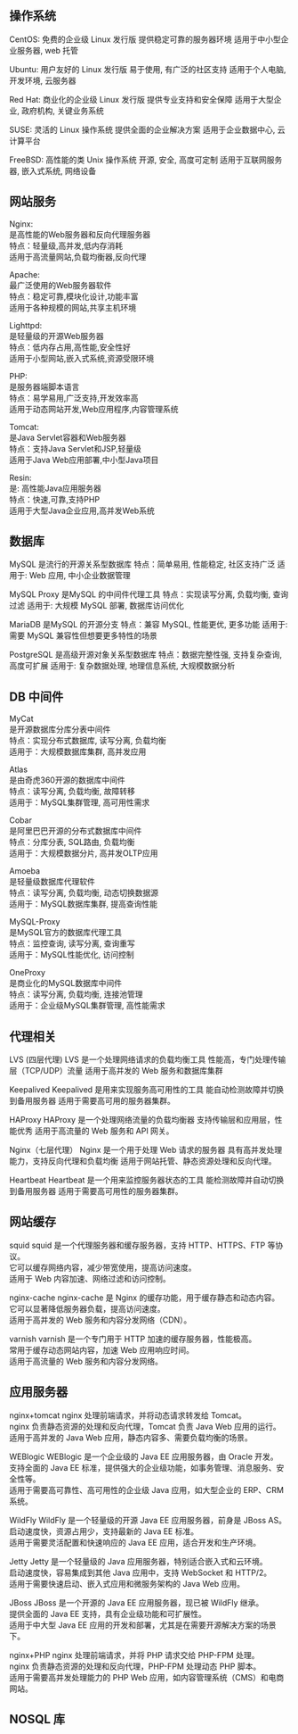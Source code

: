 ## 操作系统

CentOS:
免费的企业级 Linux 发行版
提供稳定可靠的服务器环境
适用于中小型企业服务器, web 托管

Ubuntu:
用户友好的 Linux 发行版
易于使用, 有广泛的社区支持
适用于个人电脑, 开发环境, 云服务器

Red Hat:
商业化的企业级 Linux 发行版
提供专业支持和安全保障
适用于大型企业, 政府机构, 关键业务系统

SUSE:
灵活的 Linux 操作系统
提供全面的企业解决方案
适用于企业数据中心, 云计算平台

FreeBSD:
高性能的类 Unix 操作系统
开源, 安全, 高度可定制
适用于互联网服务器, 嵌入式系统, 网络设备

## 网站服务

Nginx:  
是高性能的Web服务器和反向代理服务器  
特点：轻量级,高并发,低内存消耗  
适用于高流量网站,负载均衡器,反向代理

Apache:  
最广泛使用的Web服务器软件  
特点：稳定可靠,模块化设计,功能丰富  
适用于各种规模的网站,共享主机环境

Lighttpd:  
是轻量级的开源Web服务器  
特点：低内存占用,高性能,安全性好  
适用于小型网站,嵌入式系统,资源受限环境

PHP:  
是服务器端脚本语言  
特点：易学易用,广泛支持,开发效率高  
适用于动态网站开发,Web应用程序,内容管理系统

Tomcat:  
是Java Servlet容器和Web服务器  
特点：支持Java Servlet和JSP,轻量级  
适用于Java Web应用部署,中小型Java项目

Resin:  
是: 高性能Java应用服务器  
特点：快速,可靠,支持PHP  
适用于大型Java企业应用,高并发Web系统

## 数据库

MySQL
是流行的开源关系型数据库
特点：简单易用, 性能稳定, 社区支持广泛
适用于: Web 应用, 中小企业数据管理

MySQL Proxy
是MySQL 的中间件代理工具
特点：实现读写分离, 负载均衡, 查询过滤
适用于: 大规模 MySQL 部署, 数据库访问优化

MariaDB
是MySQL 的开源分支
特点：兼容 MySQL, 性能更优, 更多功能
适用于: 需要 MySQL 兼容性但想要更多特性的场景

PostgreSQL
是高级开源对象关系型数据库
特点：数据完整性强, 支持复杂查询, 高度可扩展
适用于: 复杂数据处理, 地理信息系统, 大规模数据分析

## DB 中间件

MyCat  
是开源数据库分库分表中间件  
特点：实现分布式数据库, 读写分离, 负载均衡  
适用于：大规模数据库集群, 高并发应用

Atlas  
是由奇虎360开源的数据库中间件  
特点：读写分离, 负载均衡, 故障转移  
适用于：MySQL集群管理, 高可用性需求

Cobar  
是阿里巴巴开源的分布式数据库中间件  
特点：分库分表, SQL路由, 负载均衡  
适用于：大规模数据分片, 高并发OLTP应用

Amoeba  
是轻量级数据库代理软件  
特点：读写分离, 负载均衡, 动态切换数据源  
适用于：MySQL数据库集群, 提高查询性能

MySQL-Proxy  
是MySQL官方的数据库代理工具  
特点：监控查询, 读写分离, 查询重写  
适用于：MySQL性能优化, 访问控制

OneProxy  
是商业化的MySQL数据库中间件  
特点：读写分离, 负载均衡, 连接池管理  
适用于：企业级MySQL集群管理, 高性能需求

## 代理相关

LVS (四层代理)
LVS 是一个处理网络请求的负载均衡工具
性能高，专门处理传输层（TCP/UDP）流量
适用于高并发的 Web 服务和数据库集群

Keepalived
Keepalived 是用来实现服务高可用性的工具
能自动检测故障并切换到备用服务器
适用于需要高可用的服务器集群。

HAProxy
HAProxy 是一个处理网络流量的负载均衡器
支持传输层和应用层，性能优秀
适用于高流量的 Web 服务和 API 网关。

Nginx（七层代理）
Nginx 是一个用于处理 Web 请求的服务器
具有高并发处理能力，支持反向代理和负载均衡
适用于网站托管、静态资源处理和反向代理。

Heartbeat
Heartbeat 是一个用来监控服务器状态的工具
能检测故障并自动切换到备用服务器
适用于需要高可用性的服务器集群。

## 网站缓存

squid
squid 是一个代理服务器和缓存服务器，支持 HTTP、HTTPS、FTP 等协议。  
它可以缓存网络内容，减少带宽使用，提高访问速度。  
适用于 Web 内容加速、网络过滤和访问控制。

nginx-cache
nginx-cache 是 Nginx 的缓存功能，用于缓存静态和动态内容。  
它可以显著降低服务器负载，提高访问速度。  
适用于高并发的 Web 服务和内容分发网络（CDN）。

varnish
varnish 是一个专门用于 HTTP 加速的缓存服务器，性能极高。  
常用于缓存动态网站内容，加速 Web 应用响应时间。  
适用于高流量的 Web 服务和内容分发网络。

## 应用服务器

nginx+tomcat
nginx 处理前端请求，并将动态请求转发给 Tomcat。  
nginx 负责静态资源的处理和反向代理，Tomcat 负责 Java Web 应用的运行。  
适用于高并发的 Java Web 应用，静态内容多、需要负载均衡的场景。

WEBlogic
WEBlogic 是一个企业级的 Java EE 应用服务器，由 Oracle 开发。  
支持全面的 Java EE 标准，提供强大的企业级功能，如事务管理、消息服务、安全性等。  
适用于需要高可靠性、高可用性的企业级 Java 应用，如大型企业的 ERP、CRM 系统。

WildFly
WildFly 是一个轻量级的开源 Java EE 应用服务器，前身是 JBoss AS。  
启动速度快，资源占用少，支持最新的 Java EE 标准。  
适用于需要灵活配置和快速响应的 Java EE 应用，适合开发和生产环境。

Jetty
Jetty 是一个轻量级的 Java 应用服务器，特别适合嵌入式和云环境。  
启动速度快，容易集成到其他 Java 应用中，支持 WebSocket 和 HTTP/2。  
适用于需要快速启动、嵌入式应用和微服务架构的 Java Web 应用。

JBoss
JBoss 是一个开源的 Java EE 应用服务器，现已被 WildFly 继承。  
提供全面的 Java EE 支持，具有企业级功能和可扩展性。  
适用于中大型 Java EE 应用的开发和部署，尤其是在需要开源解决方案的场景下。

nginx+PHP
nginx 处理前端请求，并将 PHP 请求交给 PHP-FPM 处理。  
nginx 负责静态资源的处理和反向代理，PHP-FPM 处理动态 PHP 脚本。  
适用于需要高并发处理能力的 PHP Web 应用，如内容管理系统（CMS）和电商网站。

## NOSQL 库

